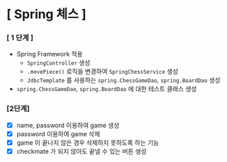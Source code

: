 # [ Spring 체스 ]

### [ 1 단계 ]

- Spring Framework 적용
  - `SpringController` 생성
  - `.movePiece()` 로직을 변경하여 `SpringChessService` 생성
  - `JdbcTemplate` 를 사용하는 `spring.ChessGameDao`, `spring.BoardDao` 생성
- `spring.ChessGameDao`, `spring.BoardDao` 에 대한 테스트 클래스 생성

### [2단계]
- [x] name, password 이용하여 game 생성 
- [x] password 이용하여 game 삭제
- [x] game 이 끝나지 않은 경우 삭제하지 못하도록 하는 기능
- [x] checkmate 가 되지 않아도 끝낼 수 있는 버튼 생성
